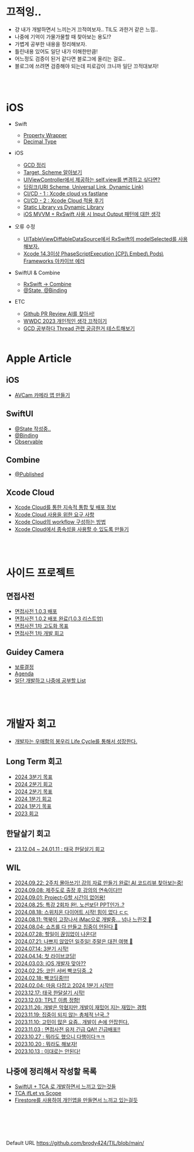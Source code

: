 # 끄적잉..
* 걍 내가 개발하면서 느끼는거 끄적여보자.. TIL도 과한거 같은 느낌..
* 나중에 기억이 가물가물할 때 찾아보는 용도!?
* 가볍게 공부한 내용을 정리해보자.
* 틀린내용 있어도 일단 내가 이해한만큼!
* 어느정도 검증이 된거 같다면 블로그에 올리는 걸로..
* 블로그에 쓰려면 검증해야 되는데 피로감이 크니까 일단 끄적대보자!

<br/><br/>

# iOS
* Swift
    * [Property Wrapper](https://github.com/brody424/TIL/tree/main/ios/til/property_wrapper.md) 
    * [Decimal Type](https://github.com/brody424/TIL/blob/main/ios/til/swift_decimal_type.md)
* iOS
    * [GCD 정리](https://github.com/brody424/TIL/blob/main/ios/til/dispatch_queue.md)
    * [Target, Scheme 알아보기](https://github.com/brody424/TIL/blob/main/ios/til/target_scheme.md)
    * [UIViewController에서 제공하는 self.view를 변경하고 싶다면?](https://github.com/brody424/TIL/blob/main/ios/til/viewcontroller_view_change.md)
    * [딥링크(URI Scheme, Universal Link, Dynamic Link)](https://github.com/brody424/TIL/blob/main/ios/til/uri_scheme_universal_link.md)
    * [CI/CD - 1 : Xcode cloud vs fastlane](https://github.com/brody424/TIL/tree/main/ios/cicd_1.md)
    * [CI/CD - 2 : Xcode Cloud 적용 후기](https://github.com/brody424/TIL/tree/main/ios/cicd_2.md)
    * [Static Library vs Dynamic Library](https://github.com/brody424/TIL/tree/main/ios/til/static_library_dynamic_library.md)
    * [iOS MVVM + RxSwift 사용 시  Input Output 패턴에 대한 생각](https://github.com/brody424/TIL/tree/main/ios/til/mvvm_input_output_0.md)

* 오류 수정
    * [UITableViewDiffableDataSource에서 RxSwift의 modelSelected를 사용해보자.](https://github.com/brody424/TIL/blob/main/ios/error/Diffable_DataSource_RxSwift_Select.md)
    * [Xcode 14.3이상 PhaseScriptExecution [CP]\ Embed\ Pods\ Frameworks 아카이브 에러](https://github.com/brody424/TIL/blob/main/ios/error/xcode_14_3_error.md)

* SwiftUI & Combine
    * [RxSwift -> Combine](https://github.com/brody424/TIL/blob/main/ios/til/combine_swiftui/rxswift_combine_convert.md)
    * [@State, @Binding](https://github.com/brody424/TIL/blob/main/ios/til/combine_swiftui/state_binding_observedObject.md)
* ETC
    * [Github PR Review AI를 찾아서!](https://github.com/brody424/TIL/blob/main/ios/etc/pr_review_ai.md)
    * [WWDC 2023 개인적인 생각 끄적이기](https://github.com/brody424/TIL/blob/main/ios/etc/wwdc_2023_personal_thoughts.md)
    * [GCD 공부하다 Thread 관련 궁금한거 테스트해보기](https://github.com/brody424/TIL/tree/main/ios/til/concurrent/thread_question.md)
<br/><br/>

# Apple Article 
## iOS
- [AVCam 카메라 앱 만들기](https://github.com/brody424/TIL/tree/main/ios/documentation/AVCam_Building_a_Camera_App.md)
## SwiftUI 
- [@State 작성중..](https://github.com/brody424/TIL/tree/main/ios/documentation/SwiftUI_Combine/SwiftUI_State.md)
- [@Binding](https://github.com/brody424/TIL/tree/main/ios/documentation/SwiftUI_Combine/SwiftUI_Binding.md)
- [Observable](https://github.com/brody424/TIL/tree/main/ios/documentation/SwiftUI_Combine/SwiftUI_Observable.md)
## Combine
- [@Published](https://github.com/brody424/TIL/tree/main/ios/documentation/SwiftUI_Combine/Published.md)


## Xcode Cloud
- [Xcode Cloud를 통한 지속적 통합 및 배포 정보](https://github.com/brody424/TIL/tree/main/ios/documentation/About_continuous_integration_and_delivery_with_Xcode_Cloud.md)
- [Xcode Cloud 사용을 위한 요구 사항](https://github.com/brody424/TIL/tree/main/ios/documentation/Requirements_for_using_Xcode_Cloud.md)
- [Xcode Cloud의 workflow 구성하는 방법](https://github.com/brody424/TIL/tree/main/ios/documentation/Configuring_your_first_Xcode_Cloud_workflow.md)
- [Xcode Cloud에서 종속성을 사용할 수  있도록 만들기](https://github.com/brody424/TIL/tree/main/ios/documentation/Making_dependencies_available_to_Xcode_Cloud.md)

<br/><br/>

# 사이드 프로젝트
## 면접사전
* [면접사전 1.0.3 배포](https://github.com/brody424/TIL/blob/main/ios/sideproject/interview_dictionary/interview_dictionary_4.md)
* [면접사전 1.0.2 배포 완료(1.0.3 리스트업)](https://github.com/brody424/TIL/blob/main/ios/sideproject/interview_dictionary/interview_dictionary_3.md)
* [면접사전 1차 고도화 목표](https://github.com/brody424/TIL/blob/main/ios/sideproject/interview_dictionary/interview_dictionary_2.md)
* [면접사전 1차 개발 회고](https://github.com/brody424/TIL/blob/main/ios/sideproject/interview_dictionary/interview_dictionary_1.md)

## Guidey Camera
* [보류결정](https://github.com/brody424/TIL/blob/main/ios/sideproject/tplt/hold.md)
* [Agenda](https://github.com/brody424/TIL/blob/main/ios/sideproject/tplt/agenda.md)
* [일단 개발하고 나중에 공부할 List](https://github.com/brody424/TIL/blob/main/ios/sideproject/tplt/first_develop_after_study_list)

<br/><br/>


# 개발자 회고
- [개발자는 우매함의 봉우리 Life Cycle를 통해서 성장한다.](https://github.com/brody424/TIL/tree/main/ios/diary/mount_stupid.md)
## Long Term 회고
- [2024 3분기 목표](https://github.com/brody424/TIL/tree/main/ios/diary/longterm/2024_q3_ork.md)
- [2024 2분기 회고](https://github.com/brody424/TIL/tree/main/ios/diary/longterm/2024_q2_feedback.md)
- [2024 2분기 목표](https://github.com/brody424/TIL/tree/main/ios/diary/longterm/2024_q2_ork.md)
- [2024 1분기 회고](https://github.com/brody424/TIL/tree/main/ios/diary/longterm/2024_1_quarter_feedback.md)
- [2024 1분기 목표](https://github.com/brody424/TIL/tree/main/ios/diary/longterm/2024_1_4_okr.md)
- [2023 회고](https://github.com/brody424/TIL/tree/main/ios/diary/longterm/retrospect_2023.md)
## 한달살기 회고
- [23.12.04 ~ 24.01.11 : 태국 한달살기 회고](https://github.com/brody424/TIL/tree/main/ios/diary/longterm/2023_thailand_worcation.md)
## WIL
- [2024.09.22: 2주치 몰아쓰기! 강의 자료 만들기 완료! AI 코드리뷰 찾아보는중!](https://github.com/brody424/TIL/tree/main/ios/diary/240922.md)
- [2024.09.08: 제주도로 출장 후 강의의 연속이다!!!](https://github.com/brody424/TIL/tree/main/ios/diary/240908.md)
- [2024.09.01: Project-G할 시간이 없어용!](https://github.com/brody424/TIL/tree/main/ios/diary/240901.md)
- [2024.08.25: 특강 2회차 완!. 노션보단 PPT인가..?](https://github.com/brody424/TIL/tree/main/ios/diary/240825.md)
- [2024.08.18: 스위치온 다이어트 시작! 힘이 없다 ㄷㄷ](https://github.com/brody424/TIL/tree/main/ios/diary/240818.md)
- [2024.08.11: 맥북이 고장나서 iMac으로 개발중... 넘나 느린것 🥲](https://github.com/brody424/TIL/tree/main/ios/diary/240811.md)
- [2024.08.04: 쇼츠를 다 만들고 집중이 안된다 🫠](https://github.com/brody424/TIL/tree/main/ios/diary/240804.md)
- [2024.07.28: 할일이 끊임없이 나온다!](https://github.com/brody424/TIL/tree/main/ios/diary/240728.md)
- [2024.07.21: 나쁘지 않았던 일주일! 주말은 대전 여행 🚄](https://github.com/brody424/TIL/tree/main/ios/diary/240721.md)
- [2024.07.14: 3분기 시작!](https://github.com/brody424/TIL/tree/main/ios/diary/240714.md)
- [2024.04.14: 첫 라이브코딩!](https://github.com/brody424/TIL/tree/main/ios/diary/240414.md)
- [2024.03.03: iOS 개발자 맞아??](https://github.com/brody424/TIL/tree/main/ios/diary/240303.md)
- [2024.02.25: 코인 서버 빡코딩중..2](https://github.com/brody424/TIL/tree/main/ios/diary/240225.md)
- [2024.02.18: 빡코딩중!!!!](https://github.com/brody424/TIL/tree/main/ios/diary/240218.md)
- [2024.02.04: 마음 다잡고 2024 1분기 시작!!!](https://github.com/brody424/TIL/tree/main/ios/diary/240204.md)
- [2023.12.17: 태국 한달살기 시작!](https://github.com/brody424/TIL/tree/main/ios/diary/231217.md)
- [2023.12.03: TPLT 이름 정함!](https://github.com/brody424/TIL/tree/main/ios/diary/231203.md)
- [2023.11.26: 개발은 막혔지만 개발이 재밌어 지는 재밌는 경험](https://github.com/brody424/TIL/tree/main/ios/diary/231126.md)
- [2023.11.19: 집중이 되지 않는 총체적 난국..?](https://github.com/brody424/TIL/tree/main/ios/diary/231119.md)
- [2023.11.10: 고민이 많은 요즘.. 개발이 손에 안잡힌다.](https://github.com/brody424/TIL/tree/main/ios/diary/231110.md)
- [2023.11.03 : 면접사전 유저 긴급 QA!! 긴급배포!!](https://github.com/brody424/TIL/tree/main/ios/diary/231103.md)
- [2023.10.27 : 뭐라도 했으니 다행이다ㅋㅋ](https://github.com/brody424/TIL/tree/main/ios/diary/231027.md)
- [2023.10.20 : 뭐라도 해보자!](https://github.com/brody424/TIL/tree/main/ios/diary/231020.md)
- [2023.10.13 : 이대로는 안된다!](https://github.com/brody424/TIL/tree/main/ios/diary/231013.md)


## 나중에 정리해서 작성할 목록
- [SwiftUI + TCA 로 개발하면서 느끼고 있는것들](https://github.com/brody424/TIL/tree/main/ios/diary/feel/swiftui_felt.md)
- [TCA ifLet vs Scope](https://github.com/brody424/TIL/tree/main/ios/diary/feel/tca_iflet_scope.md)
- [Firestore를 사용하여 개인앱을 만들면서 느끼고 있는걸듯](https://github.com/brody424/TIL/tree/main/ios/diary/feel/firestore_felt.md)

<br/><br/><br/><br/><br/>
Default URL https://github.com/brody424/TIL/blob/main/
